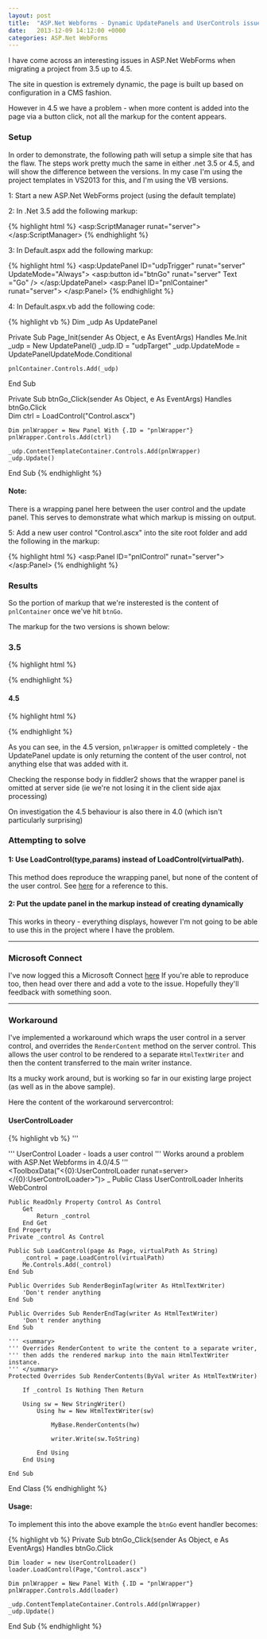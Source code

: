 ```yaml
---
layout: post
title:  "ASP.Net Webforms - Dynamic UpdatePanels and UserControls issue"
date:   2013-12-09 14:12:00 +0000
categories: ASP.Net WebForms
---
```


I have come across an interesting issues in ASP.Net WebForms when migrating a project from 3.5 up to 4.5.

The site in question is extremely dynamic, the page is built up based on configuration in a CMS fashion.

However in 4.5 we have a problem - when more content is added into the page via a button click, not all the markup for the content appears.


### Setup
In order to demonstrate, the following path will setup a simple site that has the flaw. The steps work pretty much the same in either .net 3.5 or 4.5, and will show the difference between the versions. In my case I'm using the project templates in VS2013 for this, and I'm using the VB versions.

1: Start a new ASP.Net WebForms project (using the default template)

2: In .Net 3.5 add the following markup:

{% highlight html %}
<asp:ScriptManager runat="server"></asp:ScriptManager>
{% endhighlight %}

3: In Default.aspx add the following markup:

{% highlight html %}
<asp:UpdatePanel ID="udpTrigger" runat="server" UpdateMode="Always">
    <ContentTemplate>
        <asp:button id="btnGo" runat="server" Text ="Go" />
    </ContentTemplate>
</asp:UpdatePanel>
<asp:Panel ID="pnlContainer" runat="server">
</asp:Panel>
{% endhighlight %}

4: In Default.aspx.vb add the following code:

{% highlight vb %}
Dim _udp As UpdatePanel

Private Sub Page_Init(sender As Object, e As EventArgs) Handles Me.Init    
    _udp = New UpdatePanel()
    _udp.ID = "udpTarget"
    _udp.UpdateMode = UpdatePanelUpdateMode.Conditional

    pnlContainer.Controls.Add(_udp)        
End Sub

Private Sub btnGo_Click(sender As Object, e As EventArgs) Handles btnGo.Click    
    Dim ctrl = LoadControl("Control.ascx")        

    Dim pnlWrapper = New Panel With {.ID = "pnlWrapper"}
    pnlWrapper.Controls.Add(ctrl)

    _udp.ContentTemplateContainer.Controls.Add(pnlWrapper)        
    _udp.Update()            
End Sub
{% endhighlight %}

#### Note:
There is a wrapping panel here between the user control and the update panel. This serves to demonstrate what which markup is missing on output.

5: Add a new user control "Control.ascx" into the site root folder and add the following in the markup:

{% highlight html %}
<asp:Panel ID="pnlControl" runat="server"></asp:Panel>
{% endhighlight %}

### Results
So the portion of markup that we're insterested is the content of `pnlContainer` once we've hit `btnGo`.

The markup for the two versions is shown below:

### 3.5

{% highlight html %}
<div id="pnlContainer">                    
    <div id="udpTarget">
        <div id="pnlWrapper">
            <div id="ctl05_pnlControl">
            </div>
        </div>
    </div>
</div>
{% endhighlight %}

#### 4.5
{% highlight html %}
<div id="MainContent_pnlContainer">          
    <div id="MainContent_udpTarget">
       <div id="MainContent_ctl02_pnlControl">
       </div>
    </div>
</div>
{% endhighlight %}

As you can see, in the 4.5 version, `pnlWrapper` is omitted completely - the UpdatePanel update is only returning the content of the user control, not anything else that was added with it.

Checking the response body in fiddler2 shows that the wrapper panel is omitted at server side (ie we're not losing it in the client side ajax processing)

On investigation the 4.5 behaviour is also there in 4.0 (which isn't particularly surprising)

### Attempting to solve

#### 1: Use LoadControl(type,params) instead of LoadControl(virtualPath).

This method does reproduce the wrapping panel, but none of the content of the user control. See [here](http://forums.asp.net/t/1375976.aspx) for a reference to this.


#### 2: Put the update panel in the markup instead of creating dynamically

This works in theory - everything displays, however I'm not going to be able to use this in the project where I have the problem.


---

### Microsoft Connect
I've now logged this a Microsoft Connect [here](https://connect.microsoft.com/VisualStudio/feedback/details/811162) If you're able to reproduce too, then head over there and add a vote to the issue. Hopefully they'll feedback with something soon.

---

### Workaround
I've implemented a workaround which wraps the user control in a server control, and overrides the `RenderContent` method on the server control. This allows the user control to be rendered to a separate `HtmlTextWriter` and then the content transferred to the main writer instance.

Its a mucky work around, but is working so far in our existing large project (as well as in the above sample).

Here the content of the workaround servercontrol:

#### UserControlLoader

{% highlight vb %}
''' <summary>
''' UserControl Loader - loads a user control
''' Works around a problem with ASP.Net Webforms in 4.0/4.5
''' </summary>
<ToolboxData("<{0}:UserControlLoader runat=server></{0}:UserControlLoader>")> _
Public Class UserControlLoader
    Inherits WebControl

    Public ReadOnly Property Control As Control
        Get
            Return _control
        End Get
    End Property
    Private _control As Control

    Public Sub LoadControl(page As Page, virtualPath As String)
        _control = page.LoadControl(virtualPath)
        Me.Controls.Add(_control)
    End Sub

    Public Overrides Sub RenderBeginTag(writer As HtmlTextWriter)
        'Don't render anything
    End Sub

    Public Overrides Sub RenderEndTag(writer As HtmlTextWriter)
        'Don't render anything
    End Sub

    ''' <summary>
    ''' Overrides RenderContent to write the content to a separate writer,
    ''' then adds the rendered markup into the main HtmlTextWriter instance.
    ''' </summary>
    Protected Overrides Sub RenderContents(ByVal writer As HtmlTextWriter)

        If _control Is Nothing Then Return

        Using sw = New StringWriter()
            Using hw = New HtmlTextWriter(sw)

                MyBase.RenderContents(hw)

                writer.Write(sw.ToString)

            End Using
        End Using

    End Sub

End Class
{% endhighlight %}

#### Usage:
To implement this into the above example the `btnGo` event handler becomes:

{% highlight vb %}
Private Sub btnGo_Click(sender As Object, e As EventArgs) Handles btnGo.Click

    Dim loader = new UserControlLoader()
    loader.LoadControl(Page,"Control.ascx")      

    Dim pnlWrapper = New Panel With {.ID = "pnlWrapper"}
    pnlWrapper.Controls.Add(loader)

    _udp.ContentTemplateContainer.Controls.Add(pnlWrapper)        
    _udp.Update()   

End Sub
{% endhighlight %}
